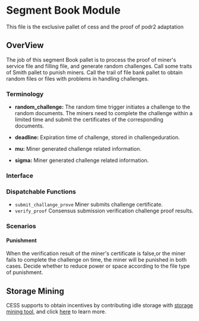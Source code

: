 # Segment Book Module
This file is the exclusive pallet of cess and the proof of podr2 adaptation

## OverView

The job of this segment Book pallet is to process the proof of miner's service file and filling file,  and generate random challenges. Call some traits of Smith pallet to punish miners. Call the trail of file bank pallet to obtain random files or files with problems in handling challenges.

### Terminology

* **random_challenge:** The random time trigger initiates a challenge to the random documents.
The miners need to complete the challenge within a limited time and submit the certificates of
the corresponding documents.

* **deadline:** 	Expiration time of challenge, stored in challengeduration.
* **mu:**				Miner generated challenge related information.
* **sigma:**			Miner generated challenge related information.

### Interface

### Dispatchable Functions

* `submit_challange_prove`   Miner submits challenge certificate.
* `verify_proof`             Consensus submission verification challenge proof results.

### Scenarios

#### Punishment

When the verification result of the miner's certificate is false,or the miner fails to complete the challenge on time, the miner will be punished in both cases. Decide whether to reduce power or space according to the file type of punishment.

## Storage Mining
CESS supports to obtain incentives by contributing idle storage with [storage mining tool](https://github.com/CESSProject/storage-mining-tool), and click [here](https://github.com/CESSProject/cess/tree/v0.1.1/docs/designs-of-storage-mining.md) to learn more.
